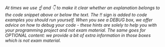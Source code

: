 *At times we use ☝️ and 👇 to make it clear whether an explanation belongs to the code snippet above or below the text. The :bangbang: sign is added to code examples you should run yourself. When you see a DEBUG box, we offer advice on how to debug your code  - these hints are solely to help you with your programming project and not exam material. The same goes for OPTIONAL content: we provide a bit of extra information in those boxes which is not exam material.*